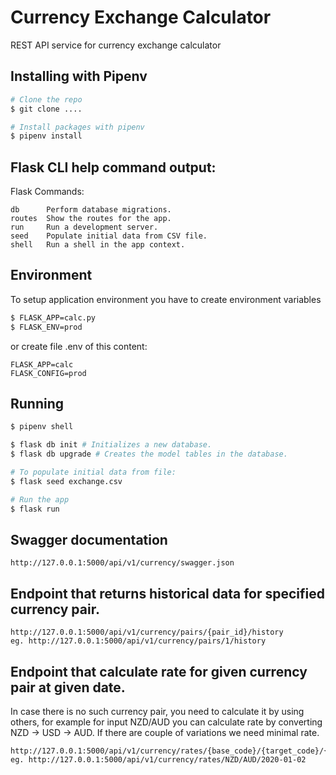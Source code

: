 # Currency Exchange Calculator
REST API service for currency exchange calculator


## Installing with Pipenv
```sh
# Clone the repo
$ git clone ....

# Install packages with pipenv
$ pipenv install
```

## Flask CLI help command output:
Flask Commands:
```
db      Perform database migrations.
routes  Show the routes for the app.
run     Run a development server.
seed    Populate initial data from CSV file.
shell   Run a shell in the app context.
```

## Environment
To setup application environment you have to create environment variables
```sh
$ FLASK_APP=calc.py
$ FLASK_ENV=prod 
```
or create file .env of this content:
```
FLASK_APP=calc
FLASK_CONFIG=prod
```

## Running
```sh
$ pipenv shell

$ flask db init # Initializes a new database.
$ flask db upgrade # Creates the model tables in the database.

# To populate initial data from file:
$ flask seed exchange.csv

# Run the app
$ flask run
```


## Swagger documentation
```
http://127.0.0.1:5000/api/v1/currency/swagger.json
```

## Endpoint that returns historical data for specified currency pair.
```
http://127.0.0.1:5000/api/v1/currency/pairs/{pair_id}/history
eg. http://127.0.0.1:5000/api/v1/currency/pairs/1/history
```

## Endpoint that calculate rate for given currency pair at given date. 
In case there is no such currency pair, you need to calculate it by using others, for example for input NZD/AUD you can calculate rate by converting NZD -> USD -> AUD. If there are couple of variations we need minimal rate.

```
http://127.0.0.1:5000/api/v1/currency/rates/{base_code}/{target_code}/{date}
eg. http://127.0.0.1:5000/api/v1/currency/rates/NZD/AUD/2020-01-02
```
